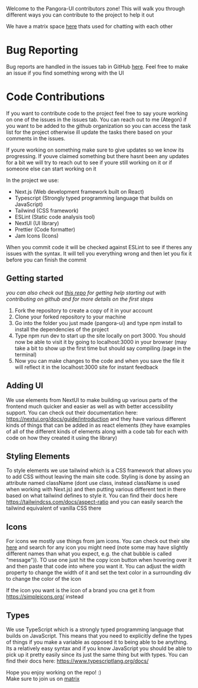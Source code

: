 Welcome to the Pangora-UI contributors zone! This will walk you through different ways you can contribute to the project to help it out

We have a matrix space [here](https://matrix.to/#/#pangora:matrix.org) thats used for chatting with each other

# Bug Reporting
Bug reports are handled in the issues tab in GitHub [here](https://github.com/PangoraWeb/pangora-ui/issues). Feel free to make an issue if you find something wrong with the UI

# Code Contributions
If you want to contribute code to the project feel free to say youre working on one of the issues in the issues tab. You can reach out to me (Ategon) if you want to be added to the github organization so you can access the task list for the project otherwise ill update the tasks there based on your comments in the issues.

If youre working on something make sure to give updates so we know its progressing. If youve claimed something but there hasnt been any updates for a bit we will try to reach out to see if youre still working on it or if someone else can start working on it

In the project we use:
- Next.js (Web development framework built on React)
- Typescript (Strongly typed programming language that builds on JavaScript)
- Tailwind (CSS framework)
- ESLint (Static code analysis tool)
- NextUI (UI library)
- Prettier (Code formatter)
- Jam Icons (Icons)

When you commit code it will be checked against ESLint to see if theres any issues with the syntax. It will tell you everything wrong and then let you fix it before you can finish the commit

## Getting started
*you can also check out [this repo](https://github.com/firstcontributions/first-contributions) for getting help starting out with contributing on github and for more details on the first steps*
1. Fork the repository to create a copy of it in your account 
2. Clone your forked repository to your machine
3. Go into the folder you just made (pangora-ui) and type npm install to install the dependencies of the project
4. Type npm run dev to start up the site locally on port 3000. You should now be able to visit it by going to localhost:3000 in your browser (may take a bit to show up the first time but should say compiling /page in the terminal)
5. Now you can make changes to the code and when you save the file it will reflect it in the localhost:3000 site for instant feedback

## Adding UI
We use elements from NextUI to make building up various parts of the frontend much quicker and easier as well as with better accessibility support. You can check out their documentation here: https://nextui.org/docs/guide/introduction and they have various different kinds of things that can be added in as react elements (they have examples of all of the different kinds of elements along with a code tab for each with code on how they created it using the library)

## Styling Elements
To style elements we use tailwind which is a CSS framework that allows you to add CSS without leaving the main site code. Styling is done by assing an attribute named className (dont use class, instead className is used when working with Next.js) and then putting various different text in there based on what tailwind defines to style it. You can find their docs here https://tailwindcss.com/docs/aspect-ratio and you can easily search the tailwind equivalent of vanilla CSS there

## Icons
For icons we mostly use things from jam icons. You can check out their site [here](https://jam-icons.com/) and search for any icon you might need (note some may have slightly different names than what you expect, e.g. the chat bubble is called "message")). TO use one just hit the copy icon button when hovering over it and then paste that code into where you want it. You can adjust the width property to change the width of it and set the text color in a surrounding div to change the color of the icon

If the icon you want is the icon of a brand you cna get it from https://simpleicons.org/ instead

## Types
We use TypeScript which is a strongly typed programming language that builds on JavaScript. This means that you need to explicitly define the types of things if you make a variable as opposed it to being able to be anything. Its a relatively easy syntax and if you know JavaScript you should be able to pick up it pretty easily since its just the same thing but with types. You can find their docs here: https://www.typescriptlang.org/docs/

Hope you enjoy working on the repo! :)  
Make sure to join us on [matrix](https://matrix.to/#/#pangora:matrix.org)
